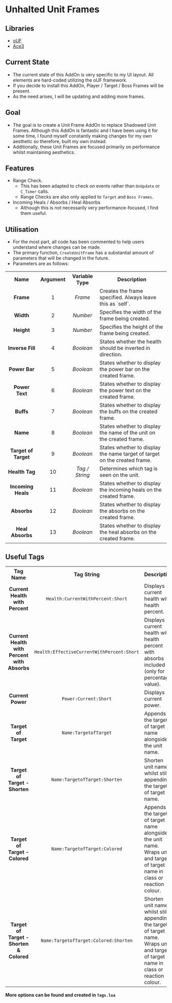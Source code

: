 # Unhalted Unit Frames

## Libraries
- [oUF](https://www.curseforge.com/wow/addons/ouf)
- [Ace3](https://www.curseforge.com/wow/addons/ace3)

## Current State
- The current state of this AddOn is very specific to my UI layout. All elements are hard-coded utilizing the oUF framework.
- If you decide to install this AddOn, Player / Target / Boss Frames will be present.
- As the need arises, I will be updating and adding more frames.

## Goal
- The goal is to create a Unit Frame AddOn to replace Shadowed Unit Frames. Although this AddOn is fantastic and I have been using it for some time, I found myself constantly making changes for my own aesthetic so therefore, built my own instead.
- Additionally, these Unit Frames are focused primarily on performance whilst maintaining aesthetics.

## Features
- Range Check.
    - This has been adapted to check on events rather than `OnUpdate` or `C_Timer` calls.
    - Range Checks are also only applied to `Target` and `Boss Frames`.
- Incoming Heals / Absorbs / Heal Absorbs
    - Although this is not necessarily very performance-focused, I find them useful.

## Utilisation
- For the most part, all code has been commented to help users understand where changes can be made.
- The primary function, `CreateUnitFrame` has a substantial amount of parameters that will be changed in the future.
- Parameters are as follows:

<table align="center">
  <tr>
    <th style="text-align:center;">Name</th>
    <th style="text-align:center;">Argument</th>
    <th style="text-align:center;">Variable Type</th>
    <th style="text-align:center;">Description</th>
  </tr>
    <tr>
        <td style="text-align:center; font-weight:bold;">Frame</td>
        <td style="text-align:center;">1</td>
        <td style="text-align:center; font-style:italic">Frame</td>
        <td style="text-align:left;">Creates the frame specified. Always leave this as `self`.</td>
    </tr>
        <tr>
        <td style="text-align:center; font-weight:bold;">Width</td>
        <td style="text-align:center;">2</td>
        <td style="text-align:center; font-style:italic">Number</td>
        <td style="text-align:left;">Specifies the width of the frame being created.</td>
    </tr>
    </tr>
        <tr>
        <td style="text-align:center; font-weight:bold;">Height</td>
        <td style="text-align:center;">3</td>
        <td style="text-align:center; font-style:italic">Number</td>
        <td style="text-align:left;">Specifies the height of the frame being created.</td>
    </tr>
    </tr>
        <tr>
        <td style="text-align:center; font-weight:bold;">Inverse Fill</td>
        <td style="text-align:center;">4</td>
        <td style="text-align:center; font-style:italic">Boolean</td>
        <td style="text-align:left;">States whether the health should be inverted in direction.</td>
    </tr>
    </tr>
        <tr>
        <td style="text-align:center; font-weight:bold;">Power Bar</td>
        <td style="text-align:center;">5</td>
        <td style="text-align:center; font-style:italic">Boolean</td>
        <td style="text-align:left;">States whether to display the power bar on the created frame.</td>
    </tr>
    </tr>
        <tr>
        <td style="text-align:center; font-weight:bold;">Power Text</td>
        <td style="text-align:center;">6</td>
        <td style="text-align:center; font-style:italic">Boolean</td>
        <td style="text-align:left;">States whether to display the power text on the created frame.</td>
    </tr>
    </tr>
        <tr>
        <td style="text-align:center; font-weight:bold;">Buffs</td>
        <td style="text-align:center;">7</td>
        <td style="text-align:center; font-style:italic">Boolean</td>
        <td style="text-align:left;">States whether to display the buffs on the created frame.</td>
    </tr>
    </tr>
        <tr>
        <td style="text-align:center; font-weight:bold;">Name</td>
        <td style="text-align:center;">8</td>
        <td style="text-align:center; font-style:italic">Boolean</td>
        <td style="text-align:left;">States whether to display the name of the unit on the created frame.</td>
    </tr>
    </tr>
        <tr>
        <td style="text-align:center; font-weight:bold;">Target of Target</td>
        <td style="text-align:center;">9</td>
        <td style="text-align:center; font-style:italic">Boolean</td>
        <td style="text-align:left;">States whether to display the name target of target on the created frame.</td>
    </tr>
    </tr>
        <tr>
        <td style="text-align:center; font-weight:bold;">Health Tag</td>
        <td style="text-align:center;">10</td>
        <td style="text-align:center; font-style:italic">Tag / String</td>
        <td style="text-align:left;">Determines which tag is seen on the unit.</td>
    </tr>
    </tr>
        <tr>
        <td style="text-align:center; font-weight:bold;">Incoming Heals</td>
        <td style="text-align:center;">11</td>
        <td style="text-align:center; font-style:italic">Boolean</td>
        <td style="text-align:left;">States whether to display the incoming heals on the created frame.</td>
    </tr>
    </tr>
        <tr>
        <td style="text-align:center; font-weight:bold;">Absorbs</td>
        <td style="text-align:center;">12</td>
        <td style="text-align:center; font-style:italic">Boolean</td>
        <td style="text-align:left;">States whether to display the absorbs on the created frame.</td>
    </tr> 
    </tr>
        <tr>
        <td style="text-align:center; font-weight:bold;">Heal Absorbs</td>
        <td style="text-align:center;">13</td>
        <td style="text-align:center; font-style:italic">Boolean</td>
        <td style="text-align:left;">States whether to display the heal absorbs on the created frame.</td>
    </tr>      
</table>

## Useful Tags

<table align="center">
  <tr>
    <th style="text-align:center;">Tag Name</th>
    <th style="text-align:center;">Tag String</th>
    <th style="text-align:center;">Description</th>
  </tr>
    <tr>
        <td style="text-align:center; font-weight:bold;">Current Health with Percent</td>
        <td style="text-align:center;"><code>Health:CurrentWithPercent:Short</code></td>
        <td style="text-align:left;">Displays current health with health percent.</td>
    </tr>
    <tr>
        <td style="text-align:center; font-weight:bold;">Current Health with Percent with Absorbs</td>
        <td style="text-align:center;"><code>Health:EffectiveCurrentWithPercent:Short</code></td>
        <td style="text-align:left;">Displays current health with health percent with absorbs included (only for percentage value).</td>
    </tr>
    <tr>
        <td style="text-align:center; font-weight:bold;">Current Power</td>
        <td style="text-align:center;"><code>Power:Current:Short</code></td>
        <td style="text-align:left;">Displays current power.</td>
    </tr>
    <tr>
        <td style="text-align:center; font-weight:bold;">Target of Target</td>
        <td style="text-align:center;"><code>Name:TargetofTarget</code></td>
        <td style="text-align:left;">Appends the target of target name alongside the unit name.</td>
    </tr>
    <tr>
        <td style="text-align:center; font-weight:bold;">Target of Target - Shorten</td>
        <td style="text-align:center;"><code>Name:TargetofTarget:Shorten</code></td>
        <td style="text-align:left;">Shorten unit name whilst still appending the target of target name.</td>
    </tr>
    <tr>
        <td style="text-align:center; font-weight:bold;">Target of Target - Colored</td>
        <td style="text-align:center;"><code>Name:TargetofTarget:Colored</code></td>
        <td style="text-align:left;">Appends the target of target name alongside the unit name. Wraps unit and target of target name in class or reaction colour.</td>
    </tr>
    <tr>
        <td style="text-align:center; font-weight:bold;">Target of Target - Shorten & Colored</td>
        <td style="text-align:center;"><code>Name:TargetofTarget:Colored:Shorten</code></td>
        <td style="text-align:left;">Shorten unit name whilst still appending the target of target name. Wraps unit and target of target name in class or reaction colour.</td>
    </tr>    
</table>

**More options can be found and created in `Tags.lua`**

